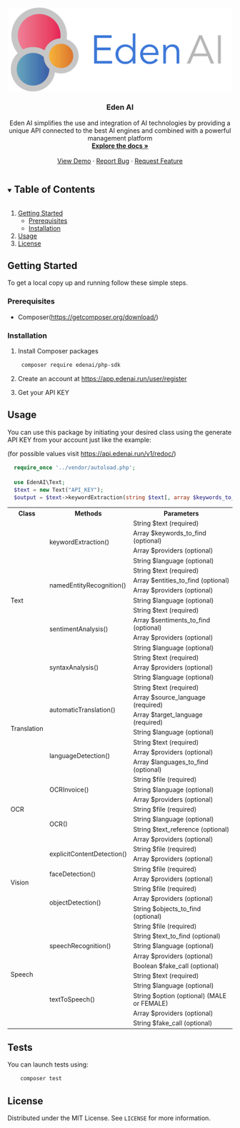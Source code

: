 <!--
*** Thanks for checking out the Best-README-Template. If you have a suggestion
*** that would make this better, please fork the repo and create a pull request
*** or simply open an issue with the tag "enhancement".
*** Thanks again! Now go create something AMAZING! :D
***
-->



<!-- PROJECT SHIELDS -->
<!--
*** I'm using markdown "reference style" links for readability.
*** Reference links are enclosed in brackets [ ] instead of parentheses ( ).
*** See the bottom of this document for the declaration of the reference variables
*** for contributors-url, forks-url, etc. This is an optional, concise syntax you may use.
*** https://www.markdownguide.org/basic-syntax/#reference-style-links
-->

<!-- PROJECT LOGO -->
<br />
<p align="center">

![Screenshot](https://github.com/edenai/edenai-python/blob/3829feb170f11cfd55aacd877d23c5f8d69e203f/Logo%20complet%20Eden%20AI%20-%20format%20PNG.png)
  <h3 align="center">Eden AI</h3>

  <p align="center">
    Eden AI simplifies the use and integration of AI technologies by providing a unique API connected to the best AI engines and combined with a powerful management platform
    <br />
    <a href="https://api.edenai.run/v1/redoc/"><strong>Explore the docs »</strong></a>
    <br />
    <br />
    <a href="https://www.edenai.co/">View Demo</a>
    ·
    <a href="https://github.com/edenai/edenai-php/issues">Report Bug</a>
    ·
    <a href="https://github.com/edenai/edenai-php/issues">Request Feature</a>
  </p>
</p>



<!-- TABLE OF CONTENTS -->
<details open="open">
  <summary><h2 style="display: inline-block">Table of Contents</h2></summary>
  <ol>
    <li>
      <a href="#getting-started">Getting Started</a>
      <ul>
        <li><a href="#prerequisites">Prerequisites</a></li>
        <li><a href="#installation">Installation</a></li>
      </ul>
    </li>
    <li><a href="#usage">Usage</a></li>
    <li><a href="#license">License</a></li>
  </ol>
</details>



<!-- GETTING STARTED -->
## Getting Started

To get a local copy up and running follow these simple steps.

### Prerequisites

* Composer(https://getcomposer.org/download/)

### Installation

1. Install Composer packages
   ```sh
    composer require edenai/php-sdk
   ```
2. Create an account at https://app.edenai.run/user/register
   
   
3. Get your API KEY


<!-- USAGE EXAMPLES -->
## Usage

You can use this package by initiating your desired class using the generate API KEY from your account just like the example:

(for possible values visit https://api.edenai.run/v1/redoc/)

```PHP
  require_once '../vendor/autoload.php';

  use EdenAI\Text;
  $text = new Text("API_KEY");
  $output = $text->keywordExtraction(string $text[, array $keywords_to_find][, array $providers ][, string $language]);
```
<table>
    <tr>
        <th>Class</th>
        <th>Methods</th>
        <th>Parameters</th>
    </tr>
    <tr>
        <td rowspan='15' colspan='1'>Text</td>
        <td rowspan='4' colspan="1">keywordExtraction()</td>
        <td>String $text (required)</td>
    </tr>
    <tr>
        <td> Array $keywords_to_find (optional) </td>
    </tr>
    <tr>
        <td> Array $providers (optional) </td>
    </tr>
    <tr>
        <td> String $language (optional) </td>
    </tr>
    <tr>
        <td rowspan='4' colspan="1">namedEntityRecognition()</td>
        <td>String $text (required)</td>
    </tr>
    <tr>
        <td> Array $entities_to_find (optional) </td>
    </tr>
    <tr>
        <td> Array $providers (optional) </td>
    </tr>
    <tr>
        <td> String $language (optional) </td>
    </tr>
    <tr>
        <td rowspan='4' colspan="1">sentimentAnalysis()</td>
        <td>String $text (required)</td>
    </tr>
    <tr>
        <td> Array $sentiments_to_find (optional) </td>
    </tr>
    <tr>
        <td> Array $providers (optional) </td>
    </tr>
    <tr>
        <td> String $language (optional) </td>
    </tr>
    <tr>
        <td rowspan='3' colspan="1">syntaxAnalysis()</td>
        <td>String $text (required)</td>
    </tr>
    <tr>
        <td> Array $providers (optional) </td>
    </tr>
    <tr>
        <td> String $language (optional) </td>
    </tr>
    <tr>
        <td rowspan='7' colspan='1'>Translation</td>
        <td rowspan='4' colspan="1">automaticTranslation()</td>
        <td>String $text (required)</td>
    </tr>
    <tr>
        <td> Array $source_language (required) </td>
    </tr>
    <tr>
        <td> Array $target_language (required) </td>
    </tr>
    <tr>
        <td> String $language (optional) </td>
    </tr>
    <tr>
        <td rowspan='3' colspan="1">languageDetection()</td>
        <td>String $text (required)</td>
    </tr>
    <tr>
        <td> Array $providers (optional) </td>
    </tr>
    <tr>
        <td> Array $languages_to_find (optional) </td>
    </tr>
    <tr>
        <td rowspan='7' colspan='1'>OCR</td>
        <td rowspan='3' colspan="1">OCRInvoice()</td>
        <td>String $file (required)</td>
    </tr>
    <tr>
        <td> String $language (optional) </td>
    </tr>
    <tr>
        <td> Array $providers (optional) </td>
    </tr>
    <tr>
        <td rowspan='4' colspan="1">OCR()</td>
        <td>String $file (required)</td>
    </tr>
    <tr>
        <td> String $language (optional) </td>
    </tr>
    <tr>
        <td> String $text_reference (optional) </td>
    </tr>
    <tr>
        <td> Array $providers (optional) </td>
    </tr>
    <tr>
        <td rowspan='7' colspan='1'>Vision</td>
        <td rowspan='2' colspan="1">explicitContentDetection()</td>
        <td>String $file (required)</td>
    </tr>
    <tr>
        <td> Array $providers (optional) </td>
    </tr>
    <tr>
        <td rowspan='2' colspan="1">faceDetection()</td>
        <td>String $file (required)</td>
    </tr>
    <tr>
        <td> Array $providers (optional) </td>
    </tr>
    <tr>
        <td rowspan='3' colspan="1">objectDetection()</td>
        <td>String $file (required)</td>
    </tr>
    <tr>
        <td> Array $providers (optional) </td>
    </tr>
    <tr>
        <td> String $objects_to_find (optional) </td>
    </tr>
    <tr>
        <td rowspan='10' colspan='1'>Speech</td>
        <td rowspan='5' colspan="1">speechRecognition()</td>
        <td>String $file (required)</td>
    </tr>
    <tr>
        <td> String $text_to_find (optional) </td>
    </tr>
    <tr>
        <td> String $language (optional) </td>
    </tr>
    <tr>
        <td> Array $providers (optional) </td>
    </tr>
    <tr>
        <td> Boolean $fake_call (optional) </td>
    </tr>
    <tr>
        <td rowspan='5' colspan="1">textToSpeech()</td>
        <td>String $text (required)</td>
    </tr>
    <tr>
        <td> String $language (optional) </td>
    </tr>
    <tr>
        <td> String $option (optional) (MALE or FEMALE) </td>
    </tr>
    <tr>
        <td> Array $providers (optional) </td>
    </tr>
    <tr>
        <td> String $fake_call (optional) </td>
    </tr>
</table>  


<!-- Tests -->
## Tests

You can launch tests using:
```sh
    composer test
   ```

<!-- LICENSE -->
## License

Distributed under the MIT License. See `LICENSE` for more information.
